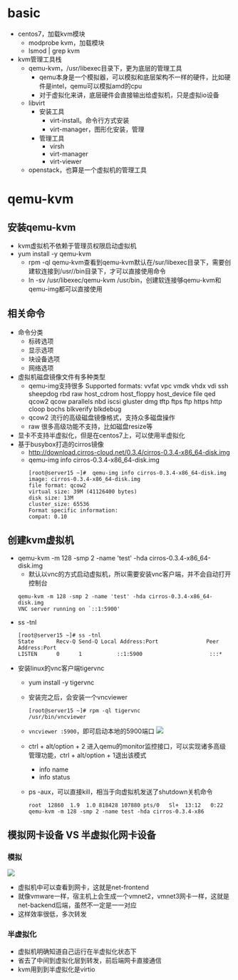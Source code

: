 # basic
- centos7，加载kvm模块
  - modprobe kvm，加载模块
  - lsmod | grep kvm
- kvm管理工具栈
  - qemu-kvm，/usr/libexec目录下，更为底层的管理工具
    - qemu本身是一个模拟器，可以模拟和底层架构不一样的硬件，比如硬件是intel，qemu可以模拟amd的cpu
    - 对于虚拟化来讲，底层硬件会直接输出给虚拟机，只是虚拟io设备
  - libvirt
    - 安装工具
      - virt-install。命令行方式安装
      - virt-manager，图形化安装，管理
    - 管理工具
      - virsh
      - virt-manager
      - virt-viewer
  - openstack，也算是一个虚拟机的管理工具

# qemu-kvm
## 安装qemu-kvm
- kvm虚拟机不依赖于管理员权限启动虚拟机
- yum install -y qemu-kvm 
  - rpm -ql qemu-kvm查看到qemu-kvm默认在/sur/libexec目录下，需要创建软连接到/usr//bin目录下，才可以直接使用命令
  - ln -sv /usr/libexec/qemu-kvm /usr/bin，创建软连接够qemu-kvm和qemu-img都可以直接使用
## 相关命令
- 命令分类
  - 标砖选项
  - 显示选项
  - 块设备选项
  - 网络选项
- 虚拟机磁盘镜像文件有多种类型
  - qemu-img支持很多 Supported formats: vvfat vpc vmdk vhdx vdi ssh sheepdog rbd raw host_cdrom host_floppy host_device file qed qcow2 qcow parallels nbd iscsi gluster dmg tftp ftps ftp https http cloop bochs blkverify blkdebug
  - qcow2 流行的高级磁盘镜像格式，支持众多磁盘操作
  - raw 很多高级功能不支持，比如磁盘resize等
- 显卡不支持半虚拟化，但是在centos7上，可以使用半虚拟化
- 基于busybox打造的cirros镜像
  - http://download.cirros-cloud.net/0.3.4/cirros-0.3.4-x86_64-disk.img
  - qemu-img info cirros-0.3.4-x86_64-disk.img 
    ```
    [root@server15 ~]#  qemu-img info cirros-0.3.4-x86_64-disk.img 
    image: cirros-0.3.4-x86_64-disk.img
    file format: qcow2
    virtual size: 39M (41126400 bytes)
    disk size: 13M
    cluster_size: 65536
    Format specific information:
    compat: 0.10
     ```
## 创建kvm虚拟机
- qemu-kvm -m 128 -smp 2 -name 'test' -hda cirros-0.3.4-x86_64-disk.img 
  - 默认以vnc的方式启动虚拟机，所以需要安装vnc客户端，并不会自动打开控制台
  ```
  qemu-kvm -m 128 -smp 2 -name 'test' -hda cirros-0.3.4-x86_64-disk.img 
  VNC server running on `::1:5900'
  ```
- ss -tnl
  ```
  [root@server15 ~]# ss -tnl
  State       Recv-Q Send-Q Local Address:Port               Peer Address:Port                           
  LISTEN      0      1           ::1:5900                     :::*                  
  ```
- 安装linux的vnc客户端tigervnc
  - yum install -y tigervnc
  - 安装完之后，会安装一个vncviewer
    ```
    [root@server15 ~]# rpm -ql tigervnc
    /usr/bin/vncviewer
    ```
  - ```vncviewer :5900```，即可启动本地的5900端口
    ![](https://i.loli.net/2019/04/13/5cb1721272ae6.png)
    
  - ctrl + alt/option + 2 进入qemu的monitor监控接口，可以实现诸多高级管理功能，ctrl + alt/option + 1退出该模式
    - info name
    - info status
    [](https://i.loli.net/2019/04/13/5cb173c9449d9.png)

  - ps -aux，可以直接kill，相当于向虚拟机发送了shutdown关机命令
    ```
    root  12860  1.9  1.0 818428 107880 pts/0   Sl+  13:12   0:22 qemu-kvm -m 128 -smp 2 -name test -hda cirros-0.3.4-x86
    ```


## 模拟网卡设备 VS 半虚拟化网卡设备
### 模拟
![](https://i.loli.net/2019/04/13/5cb1796f10f51.png)
- 虚拟机中可以查看到网卡，这就是net-frontend
- 就像vmware一样，宿主机上会生成一个vmnet2，vmnet3网卡一样，这就是net-backend后端，虽然不一定是一一对应
- 这样效率很低，多次转发
### 半虚拟化

- 虚拟机明确知道自己运行在半虚拟化状态下
- 省去了中间到虚拟化层到转发，前后端网卡直接通信
- kvm用到到半虚拟化是virtio




